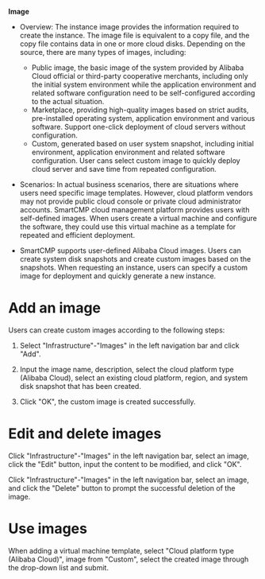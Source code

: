 


**Image**
+ Overview: The instance image provides the information required to create the instance. The image file is equivalent to a copy file, and the copy file contains data in one or more cloud disks. Depending on the source, there are many types of images, including:
    + Public image, the basic image of the system provided by Alibaba Cloud official or third-party cooperative merchants, including only the initial system environment while the application environment and related software configuration need to be self-configured according to the actual situation.
    + Marketplace, providing high-quality images based on strict audits, pre-installed operating system, application environment and various software. Support one-click deployment of cloud servers without configuration.
    + Custom, generated based on user system snapshot, including initial environment, application environment and related software configuration. User cans select custom image to quickly deploy cloud server and save time from repeated configuration.

+ Scenarios: In actual business scenarios, there are situations where users need specific image templates. However, cloud platform vendors may not provide public cloud console or private cloud administrator accounts. SmartCMP cloud management platform provides users with self-defined images. When users create a virtual machine and configure the software, they could use this virtual machine as a template for repeated and efficient deployment.

+ SmartCMP supports user-defined Alibaba Cloud images. Users can create system disk snapshots and create custom images based on the snapshots. When requesting an instance, users can specify a custom image for deployment and quickly generate a new instance.





# Add an image

Users can create custom images according to the following steps:

1.  Select "Infrastructure"-"Images" in the left navigation bar and click "Add".

2.  Input the image name, description, select the cloud platform type (Alibaba Cloud), select an existing cloud platform, region, and system disk snapshot that has been created.

3.  Click "OK", the custom image is created successfully.

# Edit and delete images

Click "Infrastructure"-"Images" in the left navigation bar, select an image, click the "Edit" button, input the content to be modified, and click "OK".

Click "Infrastructure"-"Images" in the left navigation bar, select an image, and click the "Delete" button to prompt the successful deletion of the image.


# Use images

When adding a virtual machine template, select "Cloud platform type (Alibaba Cloud)", image from "Custom", select the created image through the drop-down list and submit.
